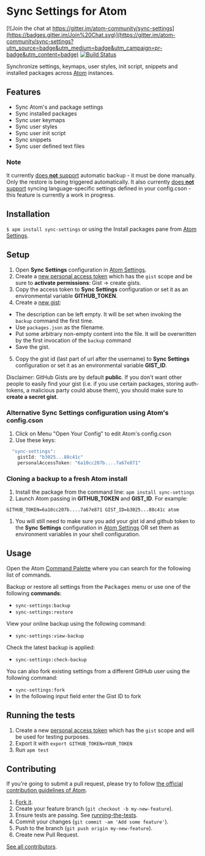 # Sync Settings for Atom

[![Join the chat at https://gitter.im/atom-community/sync-settings](https://badges.gitter.im/Join%20Chat.svg)](https://gitter.im/atom-community/sync-settings?utm_source=badge&utm_medium=badge&utm_campaign=pr-badge&utm_content=badge)
[![Build Status](https://travis-ci.org/atom-community/sync-settings.svg?branch=master)](https://travis-ci.org/atom-community/sync-settings)

Synchronize settings, keymaps, user styles, init script, snippets and installed packages across [Atom](http://atom.io) instances.

## Features
* Sync Atom's and package settings
* Sync installed packages
* Sync user keymaps
* Sync user styles
* Sync user init script
* Sync snippets
* Sync user defined text files

### Note

It currently [does **not** support](https://github.com/atom-community/sync-settings/issues/317) automatic backup - it must be done manually. Only the restore is being triggered automatically. It also currently [does **not** support](https://github.com/atom-community/sync-settings/issues/289) syncing language-specific settings defined in your config.cson - this feature is currently a work in progress.

## Installation

`$ apm install sync-settings` or using the Install packages pane from [Atom Settings](atom://config).

## Setup

1. Open **Sync Settings** configuration in [Atom Settings](atom://config).
2. Create a [new personal access token](https://github.com/settings/tokens/new) which has the `gist` scope and be sure to **activate permissions**: Gist -> create gists.
3. Copy the access token to **Sync Settings** configuration or set it as an environmental variable **GITHUB_TOKEN**.
4. Create a [new gist](https://gist.github.com/):

  - The description can be left empty. It will be set when invoking the `backup` command the first time.
  - Use `packages.json` as the filename.
  - Put some arbitrary non-empty content into the file. It will be overwritten by the first invocation of the `backup` command
  - Save the gist.

5. Copy the gist id (last part of url after the username) to **Sync Settings** configuration or set it as an environmental variable **GIST_ID**.

Disclaimer: GitHub Gists are by default **public**. If you don't want other people to easily find your gist (i.e. if you use certain packages, storing auth-tokens, a malicious party could abuse them), you should make sure to **create a secret gist**.

### Alternative **Sync Settings** configuration using Atom's config.cson

1. Click on Menu "Open Your Config" to edit Atom's config.cson
2. Use these keys:

```js
  "sync-settings":
    gistId: "b3025...88c41c"
    personalAccessToken: "6a10cc207b....7a67e871"
```

### Cloning a backup to a fresh Atom install

1. Install the package from the command line: `apm install sync-settings`
1. Launch Atom passing in **GITHUB_TOKEN** and **GIST_ID**. For example:
```
GITHUB_TOKEN=6a10cc207b....7a67e871 GIST_ID=b3025...88c41c atom
```
1. You will still need to make sure you add your gist id and github token to the **Sync Settings** configuration in [Atom Settings](atom://config) OR set them as environment variables in your shell configuration.

## Usage

Open the Atom [Command Palette](https://github.com/atom/command-palette) where you can search for the following list of commands.

Backup or restore all settings from the <kbd>Packages</kbd> menu or use one of the following **commands**:
* `sync-settings:backup`
* `sync-settings:restore`

View your online backup using the following command:
* `sync-settings:view-backup`

Check the latest backup is applied:
* `sync-settings:check-backup`

You can also fork existing settings from a different GitHub user using the following command:
* `sync-settings:fork`
* In the following input field enter the Gist ID to fork

## Running the tests

1. Create a new [personal access token](https://github.com/settings/tokens/new) which has the `gist` scope and will be used for testing purposes.
2. Export it with `export GITHUB_TOKEN=YOUR_TOKEN`
3. Run `apm test`

## Contributing

If you're going to submit a pull request, please try to follow
[the official contribution guidelines of Atom](https://atom.io/docs/latest/contributing).

1. [Fork it](https://github.com/atom-community/sync-settings/).
2. Create your feature branch (`git checkout -b my-new-feature`).
3. Ensure tests are passing. See [running-the-tests](https://github.com/atom-community/sync-settings#running-the-tests).
4. Commit your changes (`git commit -am 'Add some feature'`).
5. Push to the branch (`git push origin my-new-feature`).
6. Create new Pull Request.

[See all contributors](https://github.com/atom-community/sync-settings/graphs/contributors).
